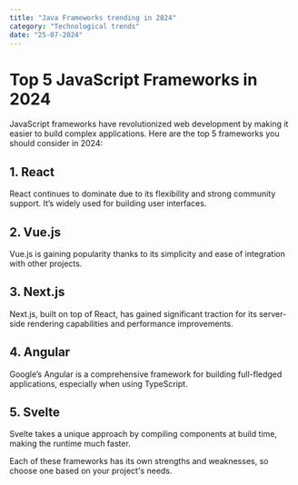 ```yaml
---
title: "Java Frameworks trending in 2024"
category: "Technological trends"
date: "25-07-2024"
---
```

# Top 5 JavaScript Frameworks in 2024

JavaScript frameworks have revolutionized web development by making it easier to build complex applications. Here are the top 5 frameworks you should consider in 2024:

## 1. **React**
React continues to dominate due to its flexibility and strong community support. It’s widely used for building user interfaces.

## 2. **Vue.js**
Vue.js is gaining popularity thanks to its simplicity and ease of integration with other projects.

## 3. **Next.js**
Next.js, built on top of React, has gained significant traction for its server-side rendering capabilities and performance improvements.

## 4. **Angular**
Google’s Angular is a comprehensive framework for building full-fledged applications, especially when using TypeScript.

## 5. **Svelte**
Svelte takes a unique approach by compiling components at build time, making the runtime much faster.

Each of these frameworks has its own strengths and weaknesses, so choose one based on your project's needs.
